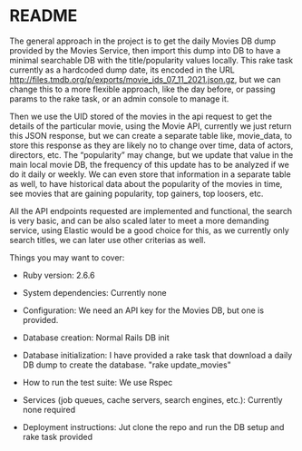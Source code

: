# README

The general approach in the project is to get the daily Movies DB dump provided by the Movies Service, then import this dump into DB to have a minimal searchable DB with the title/popularity values locally. This rake task currently as a hardcoded dump date, its encoded in the URL http://files.tmdb.org/p/exports/movie_ids_07_11_2021.json.gz, but we can change this to a more flexible approach, like the day before, or passing params to the rake task, or an admin console to manage it.

Then we use the UID stored of the movies in the api request to get the details of the particular movie, using the Movie API, currently we just return this JSON response, but we can create a separate table like, movie_data, to store this response as they are likely no to change over time, data of actors, directors, etc. The “popularity” may change, but we update that value in the main local movie DB, the frequency of this update has to be analyzed if we do it daily or weekly. We can even store that information in a separate table as well, to have historical data about the popularity of the movies in time, see movies that are gaining popularity, top gainers, top loosers, etc.

All the API endpoints requested are implemented and functional, the search is very basic, and can be also scaled later to meet a more demanding service, using Elastic would be a good choice for this, as we currently only search titles, we can later use other criterias as well.


Things you may want to cover:

* Ruby version: 2.6.6

* System dependencies: Currently none

* Configuration: We need an API key for the Movies DB, but one is provided.

* Database creation: Normal Rails DB init

* Database initialization: I have provided a rake task that download a daily DB dump to create the database. "rake update_movies"

* How to run the test suite: We use Rspec

* Services (job queues, cache servers, search engines, etc.): Currently none required

* Deployment instructions: Jut clone the repo and run the DB setup and rake task provided


